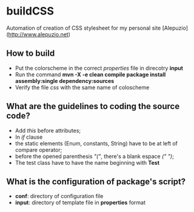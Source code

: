 # buildCSS
Automation of creation of CSS stylesheet for my personal site [Alepuzio] (http://www.alepuzio.net)

## How to build
* Put the colorscheme in the correct _properties_ file in direcotry __input__
* Run the command __mvn -X -e clean compile package install assembly:single dependency:sources__
* Verify the file _css_ with the same name of coloscheme

## What are the guidelines to coding the source code?
* Add _this_ before attributes;
* In _if_ clause
 * the static elements (Enum, constants, String) have to be at left of compare operator;
 * before the opened parenthesis _"("_, there's a blank espace _(" ")_;
* The test class have to have the name beginning with __Test__

## What is the configuration of package's script?
* __conf__: directory of configuration file
* __input__: directory of template file in __properties__ format
